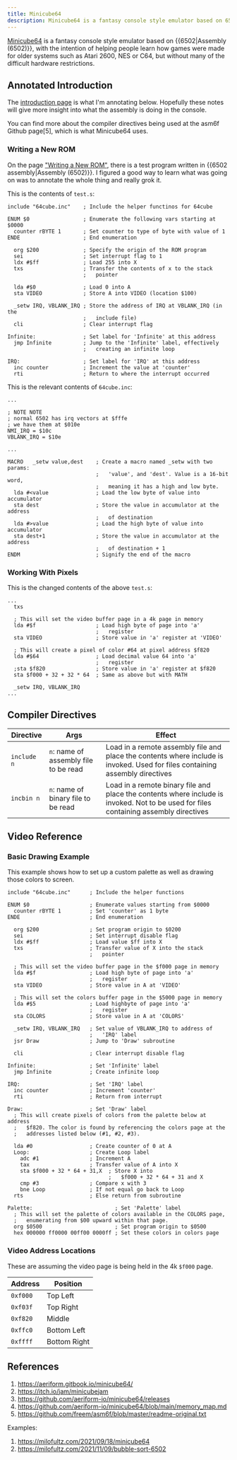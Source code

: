 ```yaml
---
title: Minicube64
description: Minicube64 is a fantasy console style emulator based on 6502, with the intention of helping people learn how games were made for older systems.
---
```


[Minicube64][] is a fantasy console style emulator based on {{6502|Assembly (6502)}}, with the intention of helping people learn how games were made for older systems such as Atari 2600, NES or C64, but without many of the difficult hardware restrictions.

## Annotated Introduction

The [introduction page](https://aeriform.gitbook.io/minicube64/) is what I'm annotating below. Hopefully these notes will give more insight into what the assembly is doing in the console.

You can find more about the compiler directives being used at the asm6f Github page[5], which is what Minicube64 uses.

### Writing a New ROM

On the page ["Writing a New ROM"](https://aeriform.gitbook.io/minicube64/new), there is a test program written in {{6502 assembly|Assembly (6502)}}. I figured a good way to learn what was going on was to annotate the whole thing and really grok it.

This is the contents of `test.s`:

```assembly
include "64cube.inc"    ; Include the helper functinos for 64cube

ENUM $0                 ; Enumerate the following vars starting at $0000
  counter rBYTE 1       ; Set counter to type of byte with value of 1
ENDE                    ; End enumeration

  org $200              ; Specify the origin of the ROM program
  sei                   ; Set interrupt flag to 1
  ldx #$ff              ; Load 255 into X
  txs                   ; Transfer the contents of x to the stack
                        ;   pointer

  lda #$0               ; Load 0 into A
  sta VIDEO             ; Store A into VIDEO (location $100)

  _setw IRQ, VBLANK_IRQ ; Store the address of IRQ at VBLANK_IRQ (in the
                        ;   include file)
  cli                   ; Clear interrupt flag

Infinite:               ; Set label for 'Infinite' at this address
  jmp Infinite          ; Jump to the 'Infinite' label, effectively
                        ;   creating an infinite loop

IRQ:                    ; Set label for 'IRQ' at this address
  inc counter           ; Increment the value at 'counter'
  rti                   ; Return to where the interrupt occurred
```

This is the relevant contents of `64cube.inc`:

```assembly
...

; NOTE NOTE
; normal 6502 has irq vectors at $fffe
; we have them at $010e
NMI_IRQ = $10c
VBLANK_IRQ = $10e

...

MACRO   _setw value,dest    ; Create a macro named _setw with two params:
                            ;   'value', and 'dest'. Value is a 16-bit word,
                            ;   meaning it has a high and low byte.
  lda #<value               ; Load the low byte of value into accumulator
  sta dest                  ; Store the value in accumulator at the address
                            ;   of destination
  lda #>value               ; Load the high byte of value into accumulator
  sta dest+1                ; Store the value in accumulator at the address
                            ;   of destination + 1
ENDM                        ; Signify the end of the macro
```

### Working With Pixels

This is the changed contents of the above `test.s`:

```assembly
...
  txs

  ; This will set the video buffer page in a 4k page in memory
  lda #$f                   ; Load high byte of page into 'a'
                            ;   register
  sta VIDEO                 ; Store value in 'a' register at 'VIDEO'

  ; This will create a pixel of color #64 at pixel address $f820
  lda #$64                  ; Load decimal value 64 into 'a'
                            ;   register
  ;sta $f820                ; Store value in 'a' register at $f820
  sta $f000 + 32 + 32 * 64  ; Same as above but with MATH

  _setw IRQ, VBLANK_IRQ
...
```

## Compiler Directives

| Directive | Args | Effect |
--- | --- | ---
| `include n` | `n`: name of assembly file to be read | Load in a remote assembly file and place the contents where include is invoked. Used for files containing assembly directives |
| `incbin n` | `n`: name of binary file to be read | Load in a remote binary file and place the contents where include is invoked. Not to be used for files containing assembly directives |

## Video Reference

### Basic Drawing Example

This example shows how to set up a custom palette as well as drawing those colors to screen.

```assembly
include "64cube.inc"      ; Include the helper functions

ENUM $0                   ; Enumerate values starting from $0000
  counter rBYTE 1         ; Set 'counter' as 1 byte
ENDE                      ; End enumeration

  org $200                ; Set program origin to $0200
  sei                     ; Set interrupt disable flag
  ldx #$ff                ; Load value $ff into X
  txs                     ; Transfer value of X into the stack
                          ;   pointer

  ; This will set the video buffer page in the $f000 page in memory
  lda #$f                 ; Load high byte of page into 'a'
                          ;   register
  sta VIDEO               ; Store value in A at 'VIDEO'

  ; This will set the colors buffer page in the $5000 page in memory
  lda #$5                 ; Load highbyte of page into 'a'
                          ;   register
  sta COLORS              ; Store value in A at 'COLORS'

  _setw IRQ, VBLANK_IRQ   ; Set value of VBLANK_IRQ to address of
                          ;   'IRQ' label
  jsr Draw                ; Jump to 'Draw' subroutine

  cli                     ; Clear interrupt disable flag

Infinite:                 ; Set 'Infinite' label
  jmp Infinite            ; Create infinite loop

IRQ:                      ; Set 'IRQ' label
  inc counter             ; Increment 'counter'
  rti                     ; Return from interrupt

Draw:                     ; Set 'Draw' label
  ; This will create pixels of colors from the palette below at address
  ;   $f820. The color is found by referencing the colors page at the
  ;   addresses listed below (#1, #2, #3).

  lda #0                  ; Create counter of 0 at A
  Loop:                   ; Create Loop label
    adc #1                ; Increment A
    tax                   ; Transfer value of A into X
    sta $f000 + 32 * 64 + 31,X  ; Store X into
                                ;   $f000 + 32 * 64 + 31 and X
    cmp #3                ; Compare x with 3
    bne Loop              ; If not equal go back to Loop
  rts                     ; Else return from subroutine

Palette:                          ; Set 'Palette' label
  ; This will set the palette of colors available in the COLORS page,
  ;   enumerating from $00 upward within that page.
  org $0500                       ; Set program origin to $0500
  hex 000000 ff0000 00ff00 0000ff ; Set these colors in colors page
```

### Video Address Locations

These are assuming the video page is being held in the 4k `$f000` page.

Address | Position
--- | ---
`0xf000` | Top Left
`0xf03f` | Top Right
`0xf820` | Middle
`0xffc0` | Bottom Left
`0xffff` | Bottom Right 

## References

1. https://aeriform.gitbook.io/minicube64/
1. https://itch.io/jam/minicubejam
1. https://github.com/aeriform-io/minicube64/releases
1. https://github.com/aeriform-io/minicube64/blob/main/memory_map.md
1. https://github.com/freem/asm6f/blob/master/readme-original.txt

Examples:

1. https://milofultz.com/2021/09/18/minicube64
1. https://milofultz.com/2021/11/09/bubble-sort-6502

[Minicube64]: https://aeriform.gitbook.io/minicube64/


